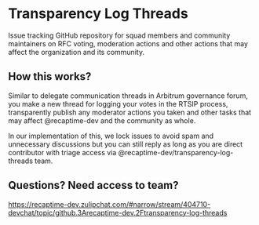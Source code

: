 # Transparency Log Threads

Issue tracking GitHub repository for squad members and community maintainers on RFC voting, moderation actions and other actions that may affect the organization and its community.

## How this works?

Similar to delegate communication threads in Arbitrum governance forum,
you make a new thread for logging your votes in the RTSIP process,
transparently publish any moderator actions you taken and other tasks
that may affect @recaptime-dev and the community as whole.

In our implementation of this, we lock issues to avoid spam and
unnecessary discussions but you can still reply as long as you are
direct contributor with triage access via
@recaptime-dev/transparency-log-threads team.

## Questions? Need access to team?

<https://recaptime-dev.zulipchat.com/#narrow/stream/404710-devchat/topic/github.3Arecaptime-dev.2Ftransparency-log-threads>
